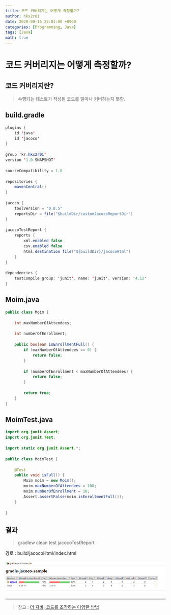 ```yaml
---
title: 코드 커버리지는 어떻게 측정할까?
author: hkx2r0i
date: 2020-09-16 22:01:00 +0900
categories: [Programming, Java]
tags: [Java]
math: true
---
```


# 코드 커버리지는 어떻게 측정할까?

## 코드 커버리지란?

> 수행되는 테스트가 작성된 코드를 얼마나 커버하는지 뜻함.

## build.gradle

```java
plugins {
    id 'java'
    id 'jacoco'
}

group 'kr.hkx2r0i'
version '1.0-SNAPSHOT'

sourceCompatibility = 1.8

repositories {
    mavenCentral()
}

jacoco {
    toolVersion = "0.8.5"
    reportsDir = file("$buildDir/customJacocoReportDir")
}

jacocoTestReport {
    reports {
        xml.enabled false
        csv.enabled false
        html.destination file("${buildDir}/jacocoHtml")
    }
}

dependencies {
    testCompile group: 'junit', name: 'junit', version: '4.12'
}

```

## Moim.java

```java
public class Moim {

    int maxNumberOfAttendees;

    int numberOfEnrollment;

    public boolean isEnrollmentFull() {
        if (maxNumberOfAttendees == 0) {
            return false;
        }

        if (numberOfEnrollment < maxNumberOfAttendees) {
            return false;
        }

        return true;
    }
}
```

## MoimTest.java

```java
import org.junit.Assert;
import org.junit.Test;

import static org.junit.Assert.*;

public class MoimTest {

    @Test
    public void isFull() {
        Moim moim = new Moim();
        moim.maxNumberOfAttendees = 100;
        moim.numberOfEnrollment = 10;
        Assert.assertFalse(moim.isEnrollmentFull());
    }

}
```

## 결과

> gradlew clean test jacocoTestReport

경로 : build/jacocoHtml/index.html

![자바](/assets/img/java-3/1.png)

---
> 참고 : [더 자바, 코드를 조작하는 다양한 방법](https://www.inflearn.com/course/the-java-code-manipulation#)